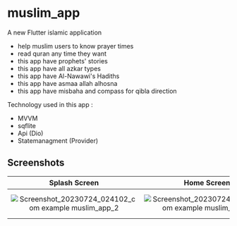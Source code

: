 # muslim_app

A new Flutter islamic application 

- help muslim users to know prayer times
- read quran any time they want 
- this app have prophets' stories
- this app have all azkar types
- this app have Al-Nawawi's Hadiths
- this app have asmaa allah alhosna
- this app have misbaha and compass for qibla direction

Technology used in this app :

- MVVM
- sqflite
- Api (Dio)
- Statemanagment (Provider)


## Screenshots

  Splash Screen                 |     Home Screen          |    Setting Screen     | Azkar Screen 
:-------------------------:|:-------------------------:|:-------------------------:|:-------------------------:
![Screenshot_20230724_024102_com example muslim_app_2](https://github.com/MaiElhady55/Muslim-App/assets/122188401/ed6e534c-c995-4bf5-95d3-780ea2e769d1)|![Screenshot_20230724_024325_com example muslim_app_2](https://github.com/MaiElhady55/Muslim-App/assets/122188401/db85537e-b94c-4993-b2d6-ad3d1b121bc0)|![Screenshot_20230724_024352_com example muslim_app_2](https://github.com/MaiElhady55/Muslim-App/assets/122188401/2b1d8639-c292-42c1-8486-442a2f178158)|![Screenshot__com example shopack_user](https://user-images.githubusercontent.com/55716560/211206813-7759b021-f436-41b3-ac35-faf69a6a9723.jpg)

